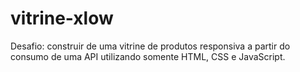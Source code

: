 # vitrine-xlow
Desafio: construir de uma vitrine de produtos responsiva a partir do consumo de uma API utilizando somente HTML, CSS e JavaScript.
